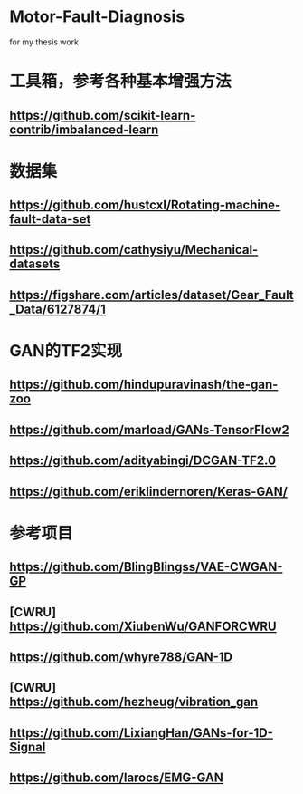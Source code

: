 # Motor-Fault-Diagnosis
for my thesis work
# 工具箱，参考各种基本增强方法
## https://github.com/scikit-learn-contrib/imbalanced-learn
# 数据集
## https://github.com/hustcxl/Rotating-machine-fault-data-set
## https://github.com/cathysiyu/Mechanical-datasets
## https://figshare.com/articles/dataset/Gear_Fault_Data/6127874/1
# GAN的TF2实现
## https://github.com/hindupuravinash/the-gan-zoo
## https://github.com/marload/GANs-TensorFlow2
## https://github.com/adityabingi/DCGAN-TF2.0
## https://github.com/eriklindernoren/Keras-GAN/
# 参考项目
## https://github.com/BlingBlingss/VAE-CWGAN-GP
## [CWRU] https://github.com/XiubenWu/GANFORCWRU
## https://github.com/whyre788/GAN-1D 
## [CWRU] https://github.com/hezheug/vibration_gan
## https://github.com/LixiangHan/GANs-for-1D-Signal
## https://github.com/larocs/EMG-GAN
